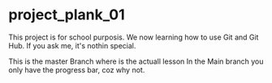 # project_plank_01
This project is for school purposis.
We now learning how to use Git and Git Hub.
If you ask me, it's nothin special.

This is the master Branch where is the actuall lesson
In the Main branch you only have the progress bar, coz why not.
